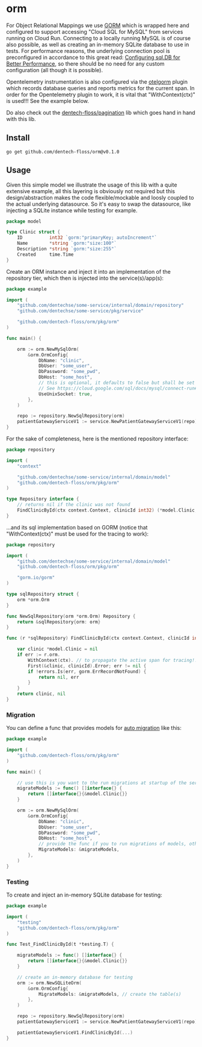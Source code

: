 # orm

For Object Relational Mappings we use [GORM](https://gorm.io/index.html) which is wrapped here and configured to support accessing "Cloud SQL for MySQL" from services running on Cloud Run. Connecting to a locally running MySQL is of course also possible, as well as creating an in-memory SQLite database to use in tests. For performance reasons, the underlying connection pool is preconfigured in accordance to this great read: [Configuring sql.DB for Better Performance](https://www.alexedwards.net/blog/configuring-sqldb), so there should be no need for any custom configuration (all though it is possible).

Opentelemetry instrumentation is also configured via the [otelgorm](https://github.com/uptrace/opentelemetry-go-extra/tree/main/otelgorm) plugin which records database queries and reports metrics for the current span. In order for the Opentelemetry plugin to work, it is vital that "WithContext(ctx)" is used!!! See the example below.

Do also check out the [dentech-floss/pagination](https://github.com/dentech-floss/pagination) lib which goes hand in hand with this lib.

## Install

```
go get github.com/dentech-floss/orm@v0.1.0
```

## Usage

Given this simple model we illustrate the usage of this lib with a quite extensive example, all this layering is obviously not required but this design/abstraction makes the code flexible/mockable and loosly coupled to the actual underlying datasource. So it's easy to swap the datasource, like injecting a SQLite instance while testing for example.

```go
package model

type Clinic struct {
    ID          int32 `gorm:"primaryKey; autoIncrement"`
    Name        *string `gorm:"size:100"`
    Description *string `gorm:"size:255"`
    Created     time.Time
}
```

Create an ORM instance and inject it into an implementation of the repository tier, which then is injected into the service(s)/app(s):

```go
package example

import (
    "github.com/dentechse/some-service/internal/domain/repository"
    "github.com/dentechse/some-service/pkg/service"

    "github.com/dentech-floss/orm/pkg/orm"
)

func main() {

    orm := orm.NewMySqlOrm(
        &orm.OrmConfig{
            DbName: "clinic",
            DbUser: "some_user",
            DbPassword: "some_pwd",
            DbHost: "some_host",
            // this is optional, it defaults to false but shall be set to true when on Cloud Run.
            // See https://cloud.google.com/sql/docs/mysql/connect-run#go
            UseUnixSocket: true,
        },
    )

    repo := repository.NewSqlRepository(orm)
    patientGatewayServiceV1 := service.NewPatientGatewayServiceV1(repo)
}
```

For the sake of completeness, here is the mentioned repository interface:

```go
package repository

import (
    "context"

    "github.com/dentechse/some-service/internal/domain/model"
    "github.com/dentech-floss/orm/pkg/orm"
)

type Repository interface {
    // returns nil if the clinic was not found
    FindClinicById(ctx context.Context, clinicId int32) (*model.Clinic, error)
}
```

...and its sql implementation based on GORM (notice that "WithContext(ctx)" must be used for the tracing to work):

```go
package repository

import (
    "github.com/dentechse/some-service/internal/domain/model"
    "github.com/dentech-floss/orm/pkg/orm"

    "gorm.io/gorm"
)

type sqlRepository struct {
    orm *orm.Orm
}

func NewSqlRepository(orm *orm.Orm) Repository {
    return &sqlRepository{orm: orm}
}

func (r *sqlRepository) FindClinicById(ctx context.Context, clinicId int32) (*model.Clinic, error) {

	var clinic *model.Clinic = nil
	if err := r.orm.
		WithContext(ctx). // to propagate the active span for tracing!!!
		First(&clinic, clinicId).Error; err != nil {
		if !errors.Is(err, gorm.ErrRecordNotFound) {
			return nil, err
		}
	}
	return clinic, nil
}
```

### Migration

You can define a func that provides models for [auto migration](https://gorm.io/docs/migration.html#Auto-Migration) like this:

```go
package example

import (
    "github.com/dentech-floss/orm/pkg/orm"
)

func main() {

    // use this is you want to the run migrations at startup of the service
    migrateModels := func() []interface{} {
        return []interface{}{&model.Clinic{}}
    }

    orm := orm.NewMySqlOrm(
        &orm.OrmConfig{
            DbName: "clinic",
            DbUser: "some_user",
            DbPassword: "some_pwd",
            DbHost: "some_host",
            // provide the func if you to run migrations of models, otherwise just skip this
            MigrateModels: &migrateModels,
        },
    )
}
```

### Testing

To create and inject an in-memory SQLite database for testing:

```go
package example

import (
    "testing"
    "github.com/dentech-floss/orm/pkg/orm"
)

func Test_FindClinicById(t *testing.T) {

    migrateModels := func() []interface{} {
        return []interface{}{&model.Clinic{}}
    }

    // create an in-memory database for testing
    orm := orm.NewSQLiteOrm(
        &orm.OrmConfig{
            MigrateModels: &migrateModels, // create the table(s)
        },
    )

    repo := repository.NewSqlRepository(orm)
    patientGatewayServiceV1 := service.NewPatientGatewayServiceV1(repo) // we could inject a mock here otherwise also

    patientGatewayServiceV1.FindClinicById(...)
}
```
